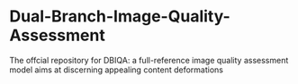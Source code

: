# Dual-Branch-Image-Quality-Assessment
The offcial repository for DBIQA: a full-reference image quality assessment model aims at discerning appealing content deformations
